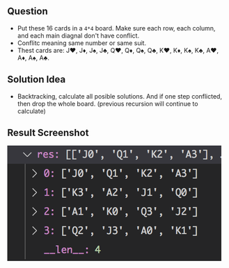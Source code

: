 ## Question


- Put these 16 cards in a `4*4` board. Make sure each row, each column, and each main diagnal don't have conflict.
- Conflitc meaning same number or same suit.
- Thest cards are: J♥️, J♦️, J♠️, J♣️, Q♥️, Q♦️, Q♠️, Q♣️, K♥️, K♦️, K♠️, K♣️, A♥️, A♦️, A♠️, A♣️.


## Solution Idea

- Backtracking, calculate all posible solutions. And if one step conflicted, then drop the whole board. (previous recursion will continue to calculate)


## Result Screenshot
![screenshot](./run.png)

